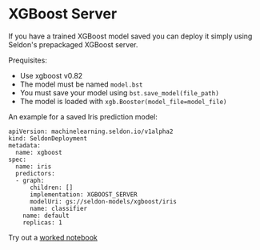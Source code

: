 # XGBoost Server

If you have a trained XGBoost model saved you can deploy it simply using Seldon's prepackaged XGBoost server.

Prequisites:

  * Use xgboost v0.82
  * The model must be named `model.bst`
  * You must save your model using `bst.save_model(file_path)`
  * The model is loaded with `xgb.Booster(model_file=model_file)`

An example for a saved Iris prediction model:

```
apiVersion: machinelearning.seldon.io/v1alpha2
kind: SeldonDeployment
metadata:
  name: xgboost
spec:
  name: iris
  predictors:
  - graph:
      children: []
      implementation: XGBOOST_SERVER
      modelUri: gs://seldon-models/xgboost/iris
      name: classifier
    name: default
    replicas: 1

```


Try out a [worked notebook](../examples/server_examples.html)
